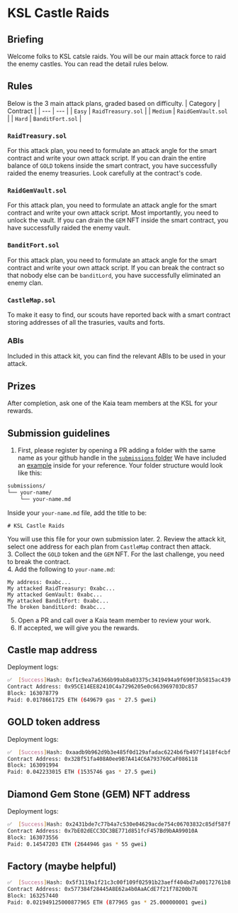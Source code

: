 # KSL Castle Raids

## Briefing
Welcome folks to KSL catsle raids. You will be our main attack force to raid the enemy castles. You can read the detail rules below.

## Rules
Below is the 3 main attack plans, graded based on difficulty.
| Category | Contract |
| --- | --- |
| `Easy` | `RaidTreasury.sol` |
| `Medium` | `RaidGemVault.sol` |
| `Hard` | `BanditFort.sol` |

### `RaidTreasury.sol`
For this attack plan, you need to formulate an attack angle for the smart contract and write your own attack script. If you can drain the entire balance of `GOLD` tokens inside the smart contract, you have successfully raided the enemy treasuries. Look carefully at the contract's code.


### `RaidGemVault.sol`
For this attack plan, you need to formulate an attack angle for the smart contract and write your own attack script. Most importantly, you need to unlock the vault. If you can drain the `GEM` NFT inside the smart contract, you have successfully raided the enemy vault.

### `BanditFort.sol`
For this attack plan, you need to formulate an attack angle for the smart contract and write your own attack script. If you can break the contract so that nobody else can be `banditLord`, you have successfully eliminated an enemy clan.

### `CastleMap.sol`
To make it easy to find, our scouts have reported back with a smart contract storing addresses of all the trasuries, vaults and forts.

### ABIs
Included in this attack kit, you can find the relevant ABIs to be used in your attack.

## Prizes
After completion, ask one of the Kaia team members at the KSL for your rewards.

## Submission guidelines
1. First, please register by opening a PR adding a folder with the same name as your github handle in the [`submissions` folder](/ctf/submissions/) We have included an [example](/ctf/submissions/zxstim/) inside for your reference. Your folder structure would look like this:
```bash
submissions/
└── your-name/
    └── your-name.md
```
Inside your `your-name.md` file, add the title to be:
```
# KSL Castle Raids
```
You will use this file for your own submission later.
2. Review the attack kit, select one address for each plan from `CastleMap` contract then attack.  
3. Collect the `GOLD` token and the `GEM` NFT. For the last challenge, you need to break the contract.  
4. Add the following to `your-name.md`:
```
My address: 0xabc...
My attacked RaidTreasury: 0xabc...
My attacked GemVault: 0xabc...
My attacked BanditFort: 0xabc...
The broken banditLord: 0xabc...
``` 
5. Open a PR and call over a Kaia team member to review your work.
6. If accepted, we will give you the rewards.

## Castle map address

Deployment logs:
```bash
✅  [Success]Hash: 0xf1c9ea7a6366b99ab8a03375c3419494a9f690f3b5815ac439c36f6610339886
Contract Address: 0x95CE14EE82410C4a7296205e0c663969703Dc857
Block: 163078779
Paid: 0.0178661725 ETH (649679 gas * 27.5 gwei)
```

## GOLD token address

Deployment logs:
```bash
✅  [Success]Hash: 0xaadb9b962d9b3e485f0d129afadac6224b6fb497f1418f4cbfd257d78be39ef3
Contract Address: 0x32Bf51fa408A0ee9B7A414C6A793760CaF086118
Block: 163091994
Paid: 0.042233015 ETH (1535746 gas * 27.5 gwei)
```

## Diamond Gem Stone (GEM) NFT address

Deployment logs:
```bash
✅  [Success]Hash: 0x2431bde7c77b4a7c530e04629acde754c06703832c85df587ff5756c42c626f8
Contract Address: 0x7bE02dECC3DC3BE771d851fcF457Bd9bAA99010A
Block: 163073556
Paid: 0.14547203 ETH (2644946 gas * 55 gwei)
```

## Factory (maybe helpful)

```bash
✅  [Success]Hash: 0x5f3119a1f21c3c00f109f02591b23aeff404bd7a00172761b8d0948c1f145cde
Contract Address: 0x577384f28445A8E62a4b0AaACdE7f21f78200b7E
Block: 163257440
Paid: 0.021949125000877965 ETH (877965 gas * 25.000000001 gwei)
```